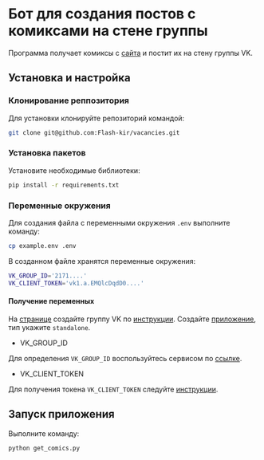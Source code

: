 # Бот для создания постов с комиксами на стене группы
Программа получает комиксы с [сайта](https://xkcd.com/) и постит их на стену группы VK.

## Установка и настройка
### Клонирование реппозитория
Для установки клонируйте репозиторий командой:
```bash
git clone git@github.com:Flash-kir/vacancies.git
```

### Установка пакетов
Установите необходимые библиотеки:
```bash
pip install -r requirements.txt
```

### Переменные окружения
Для создания файла с переменными окружения `.env` выполните команду:
```bash
cp example.env .env
```
В созданном файле хранятся переменные окружения:
```bash
VK_GROUP_ID='2171....'
VK_CLIENT_TOKEN='vk1.a.EMQlcDqdD0....'
```

#### Получение переменных
На [странице](https://vk.com/groups?tab=admin) cоздайте группу VK по [инструкции](https://vk.com/@tectgryppa-poshagovaya-instrukciya-po-sozdaniu-gruppy-v-vk).
Создайте [приложение](https://vk.com/editapp?act=create), тип укажите `standalone`. 
- VK_GROUP_ID

Для определения `VK_GROUP_ID` воспользуйтесь сервисом по [ссылке](https://regvk.com/id/).
- VK_CLIENT_TOKEN

Для получения токена `VK_CLIENT_TOKEN` следуйте [инструкции](https://vk.com/dev/implicit_flow_user).

## Запуск приложения
Выполните команду:
```bash
python get_comics.py
```
